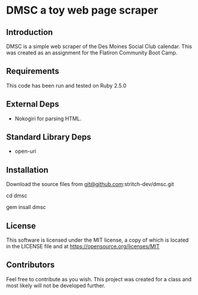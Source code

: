 # DMSC a toy web page scraper

## Introduction 

DMSC is a simple web scraper of the Des Moines Social Club calendar.  This was created as an assignment for the Flatiron Community Boot Camp.

## Requirements

This code has been run and tested on Ruby 2.5.0

## External Deps

* Nokogiri for parsing HTML.

## Standard Library Deps

* open-uri

## Installation

Download the source files from git@github.com:stritch-dev/dmsc.git

  cd dmsc

  gem insall dmsc

## License  

This software is licensed under the MIT license, a copy of which is located in the LICENSE file and at https://opensource.org/licenses/MIT

## Contributors

Feel free to contribute as you wish.  This project was created for a class and most likely will not be developed further.
